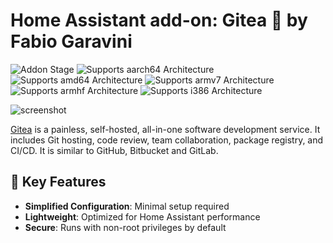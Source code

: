 # Home Assistant add-on: Gitea 🍵 by Fabio Garavini

![Addon Stage][stable-badge]
![Supports aarch64 Architecture][aarch64-badge]
![Supports amd64 Architecture][amd64-badge]
![Supports armv7 Architecture][armv7-badge]
![Supports armhf Architecture][armhf-badge]
![Supports i386 Architecture][i386-badge]

[aarch64-badge]: https://img.shields.io/badge/aarch64-yes-green.svg?style=for-the-badge
[amd64-badge]: https://img.shields.io/badge/amd64-yes-green.svg?style=for-the-badge
[armhf-badge]: https://img.shields.io/badge/armhf-no-red.svg?style=for-the-badge
[armv7-badge]: https://img.shields.io/badge/armv7-no-red.svg?style=for-the-badge
[i386-badge]: https://img.shields.io/badge/i386-no-red.svg?style=for-the-badge
[stable-badge]: https://img.shields.io/badge/Addon%20stage-stable-green.svg?style=for-the-badge

![screenshot](https://about.gitea.com/img/home-screenshot.png)

[Gitea](https://about.gitea.com) is a painless, self-hosted, all-in-one software development service. It includes Git hosting, code review, team collaboration, package registry, and CI/CD. It is similar to GitHub, Bitbucket and GitLab.

## 🌟 Key Features

- **Simplified Configuration**: Minimal setup required
- **Lightweight**: Optimized for Home Assistant performance
- **Secure**: Runs with non-root privileges by default
